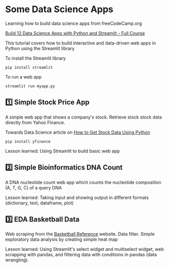 # Some Data Science Apps

Learning how to build data science apps from freeCodeCamp.org

[Build 12 Data Science Apps with Python and Streamlit - Full Course](https://www.youtube.com/watch?v=JwSS70SZdyM&list=PLRpb1EfB9cjuOFw_ZVmeqlCgdhYjdbBMO&index=10&ab_channel=freeCodeCamp.org)

This tutorial covers how to build interactive and data-driven web apps in Python using the Streamlit library

To install the Streamlit library

```
pip install streamlit
```

To run a web app

```
streamlit run myapp.py
```

## :one: Simple Stock Price App

A simple web app that shows a company's stock. Retrieve stock stock data directly from Yahoo Finance.

Towards Data Science article on [How to Get Stock Data Using Python](https://towardsdatascience.com/how-to-get-stock-data-using-python-c0de1df17e75) 

```
pip install yfinance
```

Lesson learned: Using Streamlit to build basic web app

## :two: Simple Bioinformatics DNA Count

A DNA nucleotide count web app which counts the nucleotide composition (A, T, G, C) of a query DNA

Lesson learned: Taking input and showing output in different formats (dictionary, text, dataframe, plot)

## :three: EDA Basketball Data

Web scraping from the [Basketball Reference](https://www.basketball-reference.com) website. Data filter. Simple exploratory data analysis by creating simple heat map

Lesson learned: Using Streamlit's select widget and multiselect widget, web scrapping with pandas, and filtering data with conditions in pandas (data wrangling).